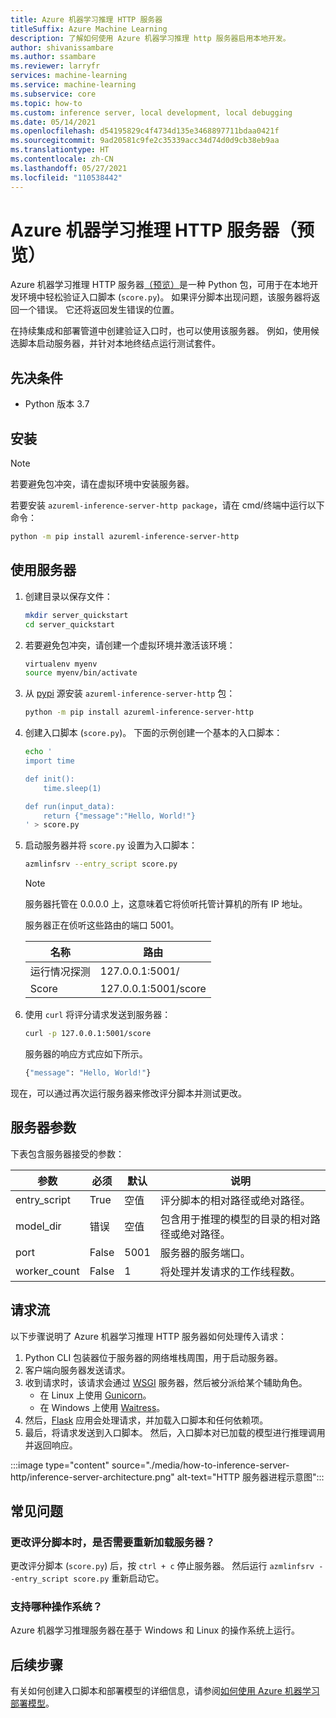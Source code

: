 ```yaml
---
title: Azure 机器学习推理 HTTP 服务器
titleSuffix: Azure Machine Learning
description: 了解如何使用 Azure 机器学习推理 http 服务器启用本地开发。
author: shivanissambare
ms.author: ssambare
ms.reviewer: larryfr
services: machine-learning
ms.service: machine-learning
ms.subservice: core
ms.topic: how-to
ms.custom: inference server, local development, local debugging
ms.date: 05/14/2021
ms.openlocfilehash: d54195829c4f4734d135e3468897711bdaa0421f
ms.sourcegitcommit: 9ad20581c9fe2c35339acc34d74d0d9cb38eb9aa
ms.translationtype: HT
ms.contentlocale: zh-CN
ms.lasthandoff: 05/27/2021
ms.locfileid: "110538442"
---
```

# <a name="azure-machine-learning-inference-http-server-preview"></a>Azure 机器学习推理 HTTP 服务器（预览）

Azure 机器学习推理 HTTP 服务器[（预览）](https://azure.microsoft.com/support/legal/preview-supplemental-terms/)是一种 Python 包，可用于在本地开发环境中轻松验证入口脚本 (`score.py`)。 如果评分脚本出现问题，该服务器将返回一个错误。 它还将返回发生错误的位置。

在持续集成和部署管道中创建验证入口时，也可以使用该服务器。 例如，使用候选脚本启动服务器，并针对本地终结点运行测试套件。

## <a name="prerequisites"></a>先决条件

- Python 版本 3.7

## <a name="installation"></a>安装

> [!NOTE]
> 若要避免包冲突，请在虚拟环境中安装服务器。

若要安装 `azureml-inference-server-http package`，请在 cmd/终端中运行以下命令：

```bash
python -m pip install azureml-inference-server-http
```

## <a name="use-the-server"></a>使用服务器

1. 创建目录以保存文件：

    ```bash
    mkdir server_quickstart
    cd server_quickstart
    ```

1. 若要避免包冲突，请创建一个虚拟环境并激活该环境：

    ```bash
    virtualenv myenv
    source myenv/bin/activate
    ```

1. 从 [pypi](https://pypi.org/) 源安装 `azureml-inference-server-http` 包：

    ```bash
    python -m pip install azureml-inference-server-http
    ```

1. 创建入口脚本 (`score.py`)。 下面的示例创建一个基本的入口脚本：

    ```bash
    echo '
    import time

    def init():
        time.sleep(1)

    def run(input_data):
        return {"message":"Hello, World!"}
    ' > score.py
    ```

1. 启动服务器并将 `score.py` 设置为入口脚本：

    ```bash
    azmlinfsrv --entry_script score.py
    ```

    > [!NOTE]
    > 服务器托管在 0.0.0.0 上，这意味着它将侦听托管计算机的所有 IP 地址。

    服务器正在侦听这些路由的端口 5001。

    | 名称 | 路由|
    | --- | --- |
    | 运行情况探测 | 127.0.0.1:5001/|
    | Score | 127.0.0.1:5001/score|

1. 使用 `curl` 将评分请求发送到服务器：

    ```bash
    curl -p 127.0.0.1:5001/score
    ```

    服务器的响应方式应如下所示。

    ```bash
    {"message": "Hello, World!"}
    ```

现在，可以通过再次运行服务器来修改评分脚本并测试更改。

## <a name="server-parameters"></a>服务器参数

下表包含服务器接受的参数：

| 参数 | 必须 | 默认 | 说明 |
| ---- | --- | ---- | ----|
| entry_script | True | 空值 | 评分脚本的相对路径或绝对路径。|
| model_dir | 错误 | 空值 | 包含用于推理的模型的目录的相对路径或绝对路径。
| port | False | 5001 | 服务器的服务端口。|
| worker_count | False | 1 | 将处理并发请求的工作线程数。 |

## <a name="request-flow"></a>请求流

以下步骤说明了 Azure 机器学习推理 HTTP 服务器如何处理传入请求：

1. Python CLI 包装器位于服务器的网络堆栈周围，用于启动服务器。
1. 客户端向服务器发送请求。
1. 收到请求时，该请求会通过 [WSGI](https://www.fullstackpython.com/wsgi-servers.html) 服务器，然后被分派给某个辅助角色。
    - 在 Linux 上使用 [Gunicorn](https://docs.gunicorn.org/)。
    - 在 Windows 上使用 [Waitress](https://docs.pylonsproject.org/projects/waitress/)。
1. 然后，[Flask](https://flask.palletsprojects.com/) 应用会处理请求，并加载入口脚本和任何依赖项。
1. 最后，将请求发送到入口脚本。 然后，入口脚本对已加载的模型进行推理调用并返回响应。

:::image type="content" source="./media/how-to-inference-server-http/inference-server-architecture.png" alt-text="HTTP 服务器进程示意图":::
## <a name="frequently-asked-questions"></a>常见问题

### <a name="do-i-need-to-reload-the-server-when-changing-the-score-script"></a>更改评分脚本时，是否需要重新加载服务器？

更改评分脚本 (`score.py`) 后，按 `ctrl + c` 停止服务器。 然后运行 `azmlinfsrv --entry_script score.py` 重新启动它。

### <a name="which-os-is-supported"></a>支持哪种操作系统？

Azure 机器学习推理服务器在基于 Windows 和 Linux 的操作系统上运行。

## <a name="next-steps"></a>后续步骤

有关如何创建入口脚本和部署模型的详细信息，请参阅[如何使用 Azure 机器学习部署模型](how-to-deploy-and-where.md)。